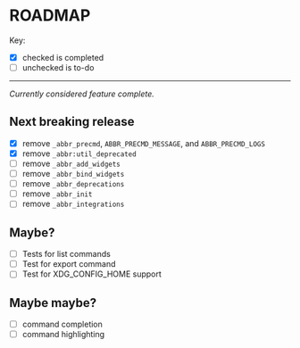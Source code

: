 # ROADMAP

Key:

- [x] checked is completed
- [ ] unchecked is to-do

---

_Currently considered feature complete._

## Next breaking release

- [x] remove `_abbr_precmd`, `ABBR_PRECMD_MESSAGE`, and `ABBR_PRECMD_LOGS`
- [x] remove `_abbr:util_deprecated`
- [ ] remove `_abbr_add_widgets`
- [ ] remove `_abbr_bind_widgets`
- [ ] remove `_abbr_deprecations`
- [ ] remove `_abbr_init`
- [ ] remove `_abbr_integrations`

## Maybe?

- [ ] Tests for list commands
- [ ] Test for export command
- [ ] Test for XDG_CONFIG_HOME support

## Maybe maybe?

- [ ] command completion
- [ ] command highlighting

